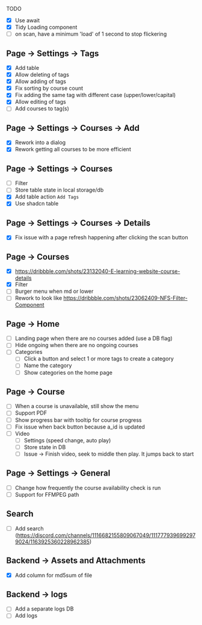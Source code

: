 TODO


- [x] Use await
- [x] Tidy Loading component
- [ ] on scan, have a minimum 'load' of 1 second to stop flickering

## Page -> Settings -> Tags

- [x] Add table
- [x] Allow deleting of tags
- [x] Allow adding of tags
- [x] Fix sorting by course count
- [x] Fix adding the same tag with different case (upper/lower/capital)
- [x] Allow editing of tags
- [ ] Add courses to tag(s)

## Page -> Settings -> Courses -> Add

- [x] Rework into a dialog
- [x] Rework getting all courses to be more efficient

## Page -> Settings -> Courses

- [ ] Filter
- [ ] Store table state in local storage/db
- [x] Add table action `Add Tags`
- [x] Use shadcn table

## Page -> Settings -> Courses -> Details

- [x] Fix issue with a page refresh happening after clicking the scan button


## Page -> Courses

- [x] https://dribbble.com/shots/23132040-E-learning-website-course-details
- [x] Filter
- [ ] Burger menu when md or lower
- [ ] Rework to look like https://dribbble.com/shots/23062409-NFS-Filter-Component

## Page -> Home

- [ ] Landing page when there are no courses added (use a DB flag)
- [ ] Hide ongoing when there are no ongoing courses
- [ ] Categories
  - [ ] Click a button and select 1 or more tags to create a category
  - [ ] Name the category
  - [ ] Show categories on the home page

## Page -> Course

- [ ] When a course is unavailable, still show the menu
- [ ] Support PDF
- [ ] Show progress bar with tooltip for course progress
- [ ] Fix issue when back button because a_id is updated
- [ ] Video
  -  [ ] Settings (speed change, auto play)
  -  [ ] Store state in DB
  -  [ ] Issue -> Finish video, seek to middle then play. It jumps back to start

## Page -> Settings -> General

- [ ] Change how frequently the course availability check is run
- [ ] Support for FFMPEG path

## Search

- [ ] Add search (https://discord.com/channels/1116682155809067049/1117779396992979024/1163925360228962385)

## Backend -> Assets and Attachments

- [x] Add column for md5sum of file

## Backend -> logs

- [ ] Add a separate logs DB
- [ ] Add logs